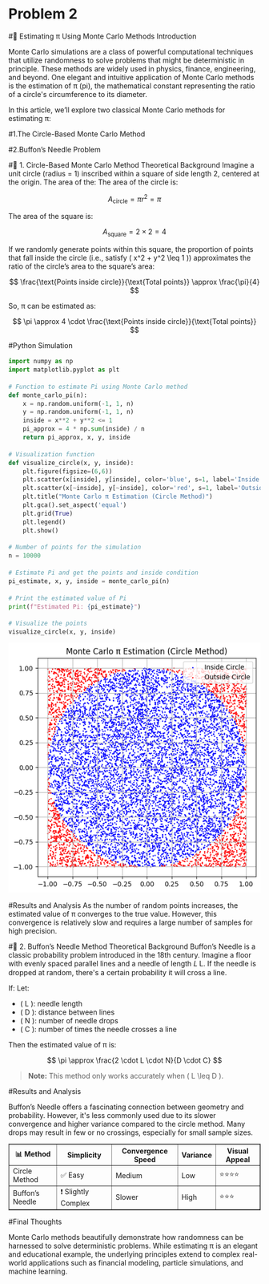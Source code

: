 # Problem 2
#🔢 Estimating π Using Monte Carlo Methods
Introduction

Monte Carlo simulations are a class of powerful computational techniques that utilize randomness to solve problems that might be deterministic in principle. These methods are widely used in physics, finance, engineering, and beyond. One elegant and intuitive application of Monte Carlo methods is the estimation of π (pi), the mathematical constant representing the ratio of a circle's circumference to its diameter.

In this article, we’ll explore two classical Monte Carlo methods for estimating π:

#1.The Circle-Based Monte Carlo Method

#2.Buffon’s Needle Problem

#📘 1. Circle-Based Monte Carlo Method
Theoretical Background
Imagine a unit circle (radius = 1) inscribed within a square of side length 2, centered at the origin. The area of the:
The area of the circle is:

$$
A_{\text{circle}} = \pi r^2 = \pi
$$

The area of the square is:

$$
A_{\text{square}} = 2 \times 2 = 4
$$

If we randomly generate points within this square, the proportion of points that fall inside the circle (i.e., satisfy \( x^2 + y^2 \leq 1 \)) approximates the ratio of the circle’s area to the square’s area:

$$
\frac{\text{Points inside circle}}{\text{Total points}} \approx \frac{\pi}{4}
$$

So, π can be estimated as:

$$
\pi \approx 4 \cdot \frac{\text{Points inside circle}}{\text{Total points}}
$$

#Python Simulation

```python
import numpy as np
import matplotlib.pyplot as plt

# Function to estimate Pi using Monte Carlo method
def monte_carlo_pi(n):
    x = np.random.uniform(-1, 1, n)
    y = np.random.uniform(-1, 1, n)
    inside = x**2 + y**2 <= 1
    pi_approx = 4 * np.sum(inside) / n
    return pi_approx, x, y, inside

# Visualization function
def visualize_circle(x, y, inside):
    plt.figure(figsize=(6,6))
    plt.scatter(x[inside], y[inside], color='blue', s=1, label='Inside Circle')
    plt.scatter(x[~inside], y[~inside], color='red', s=1, label='Outside Circle')
    plt.title("Monte Carlo π Estimation (Circle Method)")
    plt.gca().set_aspect('equal')
    plt.grid(True)
    plt.legend()
    plt.show()

# Number of points for the simulation
n = 10000

# Estimate Pi and get the points and inside condition
pi_estimate, x, y, inside = monte_carlo_pi(n)

# Print the estimated value of Pi
print(f"Estimated Pi: {pi_estimate}")

# Visualize the points
visualize_circle(x, y, inside)
```
![alt text](image-6.png)

#Results and Analysis
As the number of random points increases, the estimated value of π converges to the true value. However, this convergence is relatively slow and requires a large number of samples for high precision.

#📘 2. Buffon’s Needle Method
Theoretical Background
Buffon’s Needle is a classic probability problem introduced in the 18th century. Imagine a floor with evenly spaced parallel lines and a needle of length 
𝐿
L. If the needle is dropped at random, there's a certain probability it will cross a line.

If:
Let:

- \( L \): needle length  
- \( D \): distance between lines  
- \( N \): number of needle drops  
- \( C \): number of times the needle crosses a line  

Then the estimated value of π is:

$$
\pi \approx \frac{2 \cdot L \cdot N}{D \cdot C}
$$

> **Note:** This method only works accurately when \( L \leq D \).

#Results and Analysis

Buffon’s Needle offers a fascinating connection between geometry and probability. However, it's less commonly used due to its slower convergence and higher variance compared to the circle method. Many drops may result in few or no crossings, especially for small sample sizes.

<table border="1" cellspacing="0" cellpadding="8">
  <thead>
    <tr>
      <th>📊 Method</th>
      <th>Simplicity</th>
      <th>Convergence Speed</th>
      <th>Variance</th>
      <th>Visual Appeal</th>
    </tr>
  </thead>
  <tbody>
    <tr>
      <td>Circle Method</td>
      <td>✅ Easy</td>
      <td>Medium</td>
      <td>Low</td>
      <td>⭐⭐⭐⭐</td>
    </tr>
    <tr>
      <td>Buffon’s Needle</td>
      <td>❗ Slightly Complex</td>
      <td>Slower</td>
      <td>High</td>
      <td>⭐⭐⭐</td>
    </tr>
  </tbody>
</table>

#Final Thoughts

Monte Carlo methods beautifully demonstrate how randomness can be harnessed to solve deterministic problems. While estimating π is an elegant and educational example, the underlying principles extend to complex real-world applications such as financial modeling, particle simulations, and machine learning.



